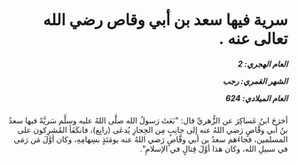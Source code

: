 <h1 dir="rtl">سرية فيها سعد بن أبي وقاص رضي الله تعالى عنه .</h1>

<h5 dir="rtl">العام الهجري:  2

الشهر القمري: رجب

العام الميلادي: 624</h5>

<p dir="rtl">أخرَجَ ابنُ عَساكِرَ عن الزُّهريِّ قال: "بَعَثَ رَسولُ الله صلَّى اللهُ عليه وسلَّم سَريَّةً فيها سعدُ بنُ أبي وقَّاصٍ رَضي اللهُ عنه إلى جانِبٍ مِن الحِجازِ يُدعَى (رابِغ)، فانكَفَأ المُشرِكون على المسلمين، فجاءَهم سعدُ بن أبي وقَّاصٍ رَضي اللهُ عنه يومَئذٍ بسِهامِهِ، وكان أوَّلَ مَن رَمَى في سبيلِ الله، وكان هذا أوَّلَ قِتالٍ في الإسلامِ".</p></br>
